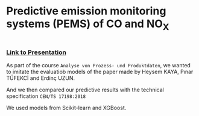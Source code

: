 # Predictive emission monitoring systems (PEMS) of CO and <span class="simplechem">NO<sub>X</sub> </span>
### <br>[Link to Presentation](https://github.com/gil612/APP_P5/blob/main/Baram-Jajja_PEMS.pdf)</br>


As part of the course `Analyse von Prozess- und Produktdaten`, we wanted to imitate the evaluatiob models of the paper made by Heysem KAYA, Pınar TÜFEKCİ and Erdinç UZUN.

And we then compared our predictive results with the technical specification `CEN/TS 17198:2018`

We used models from Scikit-learn and XGBoost.
